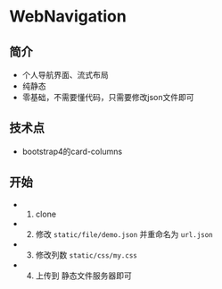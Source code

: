 # WebNavigation

## 简介
* 个人导航界面、流式布局
* 纯静态
* 零基础，不需要懂代码，只需要修改json文件即可

## 技术点
* bootstrap4的card-columns
## 开始
* 1. clone 
* 2. 修改 `static/file/demo.json` 并重命名为 `url.json`
* 3. 修改列数  `static/css/my.css`
* 4. 上传到 静态文件服务器即可